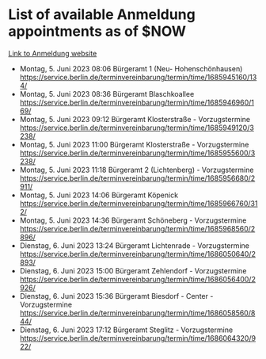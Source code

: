 # List of available Anmeldung appointments as of $NOW
[Link to Anmeldung website](https://service.berlin.de/terminvereinbarung/termin/tag.php?termin=1&anliegen[]=120686&dienstleisterlist=122210,122217,327316,122219,327312,122227,327314,122231,327346,122243,327348,122254,122252,329742,122260,329745,122262,329748,122271,327278,122273,327274,122277,327276,330436,122280,327294,122282,327290,122284,327292,122291,327270,122285,327266,122286,327264,122296,327268,150230,329760,122297,327286,122294,327284,122312,329763,122314,329775,122304,327330,122311,327334,122309,327332,317869,122281,327352,122279,329772,122283,122276,327324,122274,327326,122267,329766,122246,327318,122251,327320,122257,327322,122208,327298,122226,327300&herkunft=http%3A%2F%2Fservice.berlin.de%2Fdienstleistung%2F120686%2F)
- Montag, 5. Juni 2023 08:06 Bürgeramt 1 (Neu- Hohenschönhausen) https://service.berlin.de/terminvereinbarung/termin/time/1685945160/134/
- Montag, 5. Juni 2023 08:36 Bürgeramt Blaschkoallee https://service.berlin.de/terminvereinbarung/termin/time/1685946960/169/
- Montag, 5. Juni 2023 09:12 Bürgeramt Klosterstraße - Vorzugstermine https://service.berlin.de/terminvereinbarung/termin/time/1685949120/3238/
- Montag, 5. Juni 2023 11:00 Bürgeramt Klosterstraße - Vorzugstermine https://service.berlin.de/terminvereinbarung/termin/time/1685955600/3238/
- Montag, 5. Juni 2023 11:18 Bürgeramt 2 (Lichtenberg) - Vorzugstermine https://service.berlin.de/terminvereinbarung/termin/time/1685956680/2911/
- Montag, 5. Juni 2023 14:06 Bürgeramt Köpenick https://service.berlin.de/terminvereinbarung/termin/time/1685966760/312/
- Montag, 5. Juni 2023 14:36 Bürgeramt Schöneberg - Vorzugstermine https://service.berlin.de/terminvereinbarung/termin/time/1685968560/2896/
- Dienstag, 6. Juni 2023 13:24 Bürgeramt Lichtenrade - Vorzugstermine https://service.berlin.de/terminvereinbarung/termin/time/1686050640/2893/
- Dienstag, 6. Juni 2023 15:00 Bürgeramt Zehlendorf - Vorzugstermine https://service.berlin.de/terminvereinbarung/termin/time/1686056400/2926/
- Dienstag, 6. Juni 2023 15:36 Bürgeramt Biesdorf - Center - Vorzugstermine https://service.berlin.de/terminvereinbarung/termin/time/1686058560/844/
- Dienstag, 6. Juni 2023 17:12 Bürgeramt Steglitz - Vorzugstermine https://service.berlin.de/terminvereinbarung/termin/time/1686064320/922/
